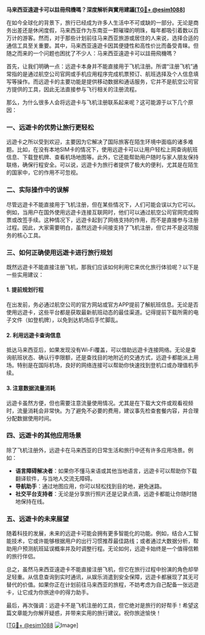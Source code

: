 **马来西亚遠遊卡可以註冊飛機嗎？深度解析與實用建議[[TG💪+ @esim1088](https://t.me/s/esim1088)]**

在如今全球化的背景下，旅行已经成为许多人生活中不可或缺的一部分。无论是商务出差还是休闲度假，马来西亚作为东南亚一颗璀璨的明珠，每年都吸引着数以百万计的游客。然而，对于那些计划前往马来西亚旅游或居住的人来说，选择合适的通信工具至关重要。其中，马来西亚遠遊卡因其便捷性和高性价比而备受青睐。但随之而来的一个问题也困扰了不少人：马来西亚遠遊卡可以註冊飛機嗎？

首先，让我们明确一点：远遊卡本身并不能直接用于飞机注册。所谓“注册飞机”通常指的是通过航空公司官网或手机应用程序完成机票预订、航班选择及个人信息填写等操作。而远遊卡的主要功能是提供移动数据和通话服务，它并不是航空公司官方提供的工具，因此无法直接参与飞行相关的注册流程。

那么，为什么很多人会将远遊卡与飞机注册联系起来呢？这可能源于以下几个原因：

### **一、远遊卡的优势让旅行更轻松**
远遊卡之所以受到欢迎，主要因为它解决了国际旅客在陌生环境中面临的诸多难题。比如，在没有本地SIM卡的情况下，使用远遊卡可以让用户轻松上网查询航班信息、下载登机牌、查看机场地图等。此外，它还能帮助用户随时与家人朋友保持联络，确保行程安全。可以说，远遊卡为旅行者提供了极大的便利，尤其是在陌生的国家中，它的作用不可忽视。

### **二、实际操作中的误解**
尽管远遊卡不能直接用于飞机注册，但在某些情况下，人们可能会误以为它可以。例如，当用户在国外使用远遊卡连接互联网时，他们可以通过航空公司官网完成购票或改签手续。这种情况下，远遊卡起到了网络支持的作用，而不是直接参与注册过程。因此，大家需要明白，虽然远遊卡间接支持了飞机注册，但它并不是这项服务的核心工具。

### **三、如何正确使用远遊卡进行旅行规划**
既然远遊卡不能直接注册飞机，那我们应该如何利用它来优化旅行体验呢？以下是一些实用建议：

#### **1. 提前规划行程**
在出发前，务必通过航空公司的官方网站或官方APP提前了解航班信息。无论是否使用远遊卡，这些平台都是获取最新航班动态的最佳渠道。记得提前下载所需的电子文件（如登机牌），以免到达机场后手忙脚乱。

#### **2. 利用远遊卡查询信息**
抵达马来西亚后，如果发现没有Wi-Fi覆盖，可以借助远遊卡连接网络。无论是查询航班状态、确认行李限额，还是查找目的地附近的交通方式，远遊卡都能派上用场。特别是在国际机场，良好的网络连接可以帮助你快速找到登机口或办理值机手续。

#### **3. 注意数据流量消耗**
远遊卡虽然方便，但也需要注意流量使用情况。尤其是在下载大文件或观看视频时，流量消耗会非常快。为了避免不必要的费用，建议事先检查套餐内容，并合理分配数据使用时间。

### **四、远遊卡的其他应用场景**
除了飞机注册外，远遊卡在马来西亚的日常生活和旅行中还有许多应用场景。例如：

- **语言障碍解决者**：如果你不懂马来语或其他当地语言，远遊卡可以帮助你下载翻译软件，与当地人交流无障碍。
- **导航助手**：通过地图应用，你可以轻松找到目的地，避免迷路。
- **社交平台支持者**：无论是分享旅行照片还是记录点滴，远遊卡都能让你随时随地保持在线。

### **五、远遊卡的未来展望**
随着科技的发展，未来的远遊卡可能会拥有更多智能化的功能。例如，结合人工智能技术，它或许能够根据用户的出行习惯推荐最佳路线；或者通过大数据分析，帮助用户预测航班延误概率并及时调整行程。无论如何，远遊卡始终是一个值得信赖的旅行伴侣。

总之，虽然马来西亚遠遊卡不能直接注册飞机，但它在旅行过程中扮演的角色却举足轻重。从信息查询到实时通讯，从娱乐消遣到安全保障，远遊卡都展现了其无可替代的价值。如果你正在计划前往马来西亚的旅程，不妨考虑为自己配备一张远遊卡，让它成为你旅途中的得力助手。

最后，再次强调：远遊卡不是飞机注册的工具，但它绝对是旅行的好帮手！希望这篇文章能为你解开疑惑，并带来实用的旅行建议。祝你旅途愉快！

[[TG💪+ @esim1088](https://t.me/s/esim1088) ![Image](https://i.postimg.cc/4NQfJmqS/Snipaste-2025-05-13-00-14-12.png)]
